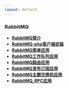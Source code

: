 ```yaml
---
layout: default
---
```




### RabbitMQ
  * **[RabbitMQ简介](./detail/RabbitMQ简介.html)**
  * **[RabbitMQ-php客户端安装](./detail/RabbitMQ-php客户端安装.html)**
  * **[RabbitMQ简单应用](./detail/RabbitMQ简单应用.html)**
  * **[RabbitMQ工作队列应用](./detail/RabbitMQ工作队列应用.html)**
  * **[RabbitMQ路由应用](./detail/RabbitMQ路由应用.html)**
  * **[RabbitMQ发布订阅应用](./detail/RabbitMQ发布订阅应用.html)**
  * **[RabbitMQ主题交换机应用](./detail/RabbitMQ主题交换机应用.html)**
  * **[RabbitMQ_RPC应用](./detail/RabbitMQ_RPC应用.html)**


